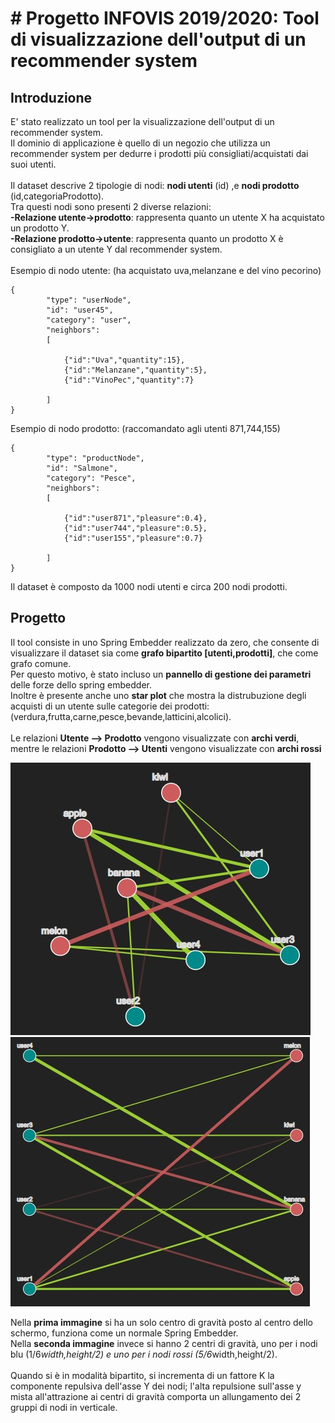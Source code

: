 # # Progetto INFOVIS 2019/2020: Tool di visualizzazione dell'output di un recommender system

## Introduzione


E' stato realizzato un tool per la visualizzazione dell'output di un recommender system.<br/>Il dominio di applicazione è quello di un negozio che utilizza un recommender system per dedurre i prodotti più consigliati/acquistati dai suoi utenti.<br/><br/>
Il dataset descrive 2 tipologie di nodi: **nodi utenti** (id) ,e **nodi prodotto** (id,categoriaProdotto).<br/>
Tra questi nodi sono presenti 2 diverse relazioni:<br/>**-Relazione utente->prodotto**: rappresenta quanto un utente X ha acquistato un prodotto Y.<br/>**-Relazione prodotto->utente**: rappresenta quanto un prodotto X è consigliato a un utente Y dal recommender system.<br/><br/>
Esempio di nodo utente: (ha acquistato uva,melanzane e del vino pecorino)
```
{
		"type": "userNode",
		"id": "user45",
		"category": "user",
		"neighbors":
		[

			{"id":"Uva","quantity":15},
			{"id":"Melanzane","quantity":5},
			{"id":"VinoPec","quantity":7}

		]
}
```
Esempio di nodo prodotto: (raccomandato agli utenti 871,744,155)
```
{
		"type": "productNode",
		"id": "Salmone",
		"category": "Pesce",
		"neighbors":
		[

			{"id":"user871","pleasure":0.4},
			{"id":"user744","pleasure":0.5},
			{"id":"user155","pleasure":0.7}

		]
}
```
Il dataset è composto da 1000 nodi utenti e circa 200 nodi prodotti.

## Progetto

Il tool consiste in uno Spring Embedder realizzato da zero, che consente di visualizzare il dataset sia come **grafo bipartito [utenti,prodotti]**, che come grafo comune.<br/>
Per questo motivo, è stato incluso un **pannello di gestione dei parametri** delle forze dello spring embedder.<br/> Inoltre è presente anche uno **star plot** che mostra la distrubuzione degli acquisti di un utente sulle categorie dei prodotti: (verdura,frutta,carne,pesce,bevande,latticini,alcolici).<br/></br>Le relazioni **Utente --> Prodotto** vengono visualizzate con **archi verdi**, mentre le relazioni **Prodotto --> Utenti** vengono visualizzate con **archi rossi**

![grafo1](/img1.jpg) ![grafo2](/img2.jpg)

Nella **prima immagine** si ha un solo centro di gravità posto al centro dello schermo, funziona come un normale Spring Embedder.<br/>
Nella **seconda immagine** invece si hanno 2 centri di gravità, uno per i nodi blu (1/6*width,height/2) e uno per i nodi rossi (5/6*width,height/2).<br/><br/>
Quando si è in modalità bipartito, si incrementa di un fattore K la componente repulsiva dell'asse Y dei nodi; l'alta repulsione sull'asse y mista all'attrazione ai centri di gravità comporta un allungamento dei 2 gruppi di nodi in verticale.
